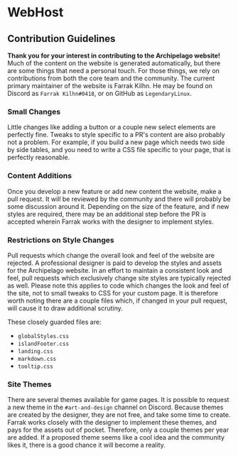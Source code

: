 # WebHost

## Contribution Guidelines
**Thank you for your interest in contributing to the Archipelago website!**  
Much of the content on the website is generated automatically, but there are some things
that need a personal touch. For those things, we rely on contributions from both the core
team and the community. The current primary maintainer of the website is Farrak Kilhn.
He may be found on Discord as `Farrak Kilhn#0418`, or on GitHub as `LegendaryLinux`.

### Small Changes
Little changes like adding a button or a couple new select elements are perfectly fine.
Tweaks to style specific to a PR's content are also probably not a problem. For example, if
you build a new page which needs two side by side tables, and you need to write a CSS file
specific to your page, that is perfectly reasonable.

### Content Additions
Once you develop a new feature or add new content the website, make a pull request. It will
be reviewed by the community and there will probably be some discussion around it. Depending
on the size of the feature, and if new styles are required, there may be an additional step
before the PR is accepted wherein Farrak works with the designer to implement styles.

### Restrictions on Style Changes
Pull requests which change the overall look and feel of the website are rejected. A
professional designer is paid to develop the styles and assets for the Archipelago website.
In an effort to maintain a consistent look and feel, pull requests which exclusively change
site styles are typically rejected as well. Please note this applies to code which changes
the look and feel of the site, not to small tweaks to CSS for your custom page. It is
therefore worth noting there are a couple files which, if changed in your pull request,
will cause it to draw additional scrutiny.

These closely guarded files are:
- `globalStyles.css`
- `islandFooter.css`
- `landing.css`
- `markdown.css`
- `tooltip.css`

### Site Themes
There are several themes available for game pages. It is possible to request a new theme in
the `#art-and-design` channel on Discord. Because themes are created by the designer, they
are not free, and take some time to create. Farrak works closely with the designer to implement
these themes, and pays for the assets out of pocket. Therefore, only a couple themes per year
are added. If a proposed theme seems like a cool idea and the community likes it, there is a
good chance it will become a reality.
